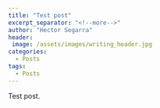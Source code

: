 ```yaml
---
title: "Test post"
excerpt_separator: "<!--more-->"
author: "Hector Segarra"
header:
 image: /assets/images/writing_header.jpg
categories:
  - Posts
tags:
  - Posts
---
```


Test post.
